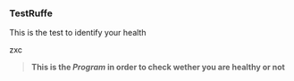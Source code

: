### TestRuffe
This is the test to identify your health 




















zxc



>**This is the _Program_ in order to check wether you are healthy or not**
